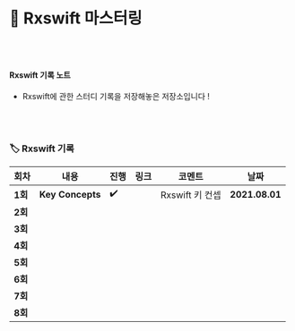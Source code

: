 # 👑 Rxswift 마스터링



</br>

</br>



#### Rxswift 기록 노트

- Rxswift에 관한 스터디 기록을 저장해놓은 저장소입니다 !



</br>

</br>





### 🏷 Rxswift 기록 

| 회차    | 내용                                           | 진행 | 링크                                                         | 코멘트                                                  | 날짜           |
| ------- | ---------------------------------------------- | ---- | ------------------------------------------------------------ | ------------------------------------------------------- | -------------- |
| **1회** | **Key Concepts**                            | ✔️    |  | Rxswift 키 컨셉                                            | **2021.08.01** |
| **2회** |                  |    |   |                                                         |  |
| **3회** |                  |     |    |  | |
| **4회** |               |     | |                                                         | |
| **5회** |              |     | |                      | |
| **6회** |           |     |  |                          |  |
| **7회** |                      |     |  |                                                         |  |
| **8회** |                                        |      |                                                              |                                                         |                |

</br>

</br>
